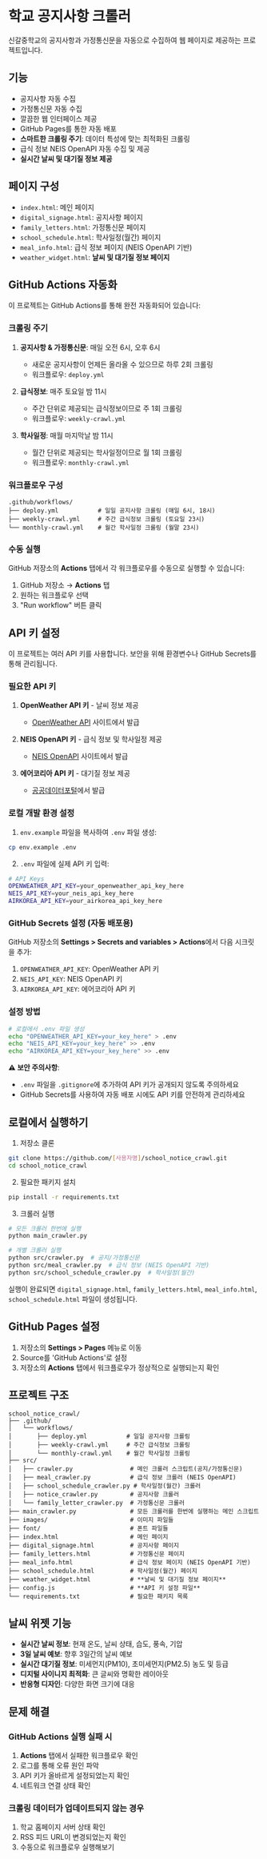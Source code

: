 # 학교 공지사항 크롤러

신갈중학교의 공지사항과 가정통신문을 자동으로 수집하여 웹 페이지로 제공하는 프로젝트입니다.

## 기능

- 공지사항 자동 수집
- 가정통신문 자동 수집
- 깔끔한 웹 인터페이스 제공
- GitHub Pages를 통한 자동 배포
- **스마트한 크롤링 주기**: 데이터 특성에 맞는 최적화된 크롤링
- 급식 정보 NEIS OpenAPI 자동 수집 및 제공
- **실시간 날씨 및 대기질 정보 제공**

## 페이지 구성

- `index.html`: 메인 페이지
- `digital_signage.html`: 공지사항 페이지
- `family_letters.html`: 가정통신문 페이지
- `school_schedule.html`: 학사일정(월간) 페이지
- `meal_info.html`: 급식 정보 페이지 (NEIS OpenAPI 기반)
- `weather_widget.html`: **날씨 및 대기질 정보 페이지**

## GitHub Actions 자동화

이 프로젝트는 GitHub Actions를 통해 완전 자동화되어 있습니다:

### 크롤링 주기

1. **공지사항 & 가정통신문**: 매일 오전 6시, 오후 6시
   - 새로운 공지사항이 언제든 올라올 수 있으므로 하루 2회 크롤링
   - 워크플로우: `deploy.yml`

2. **급식정보**: 매주 토요일 밤 11시
   - 주간 단위로 제공되는 급식정보이므로 주 1회 크롤링
   - 워크플로우: `weekly-crawl.yml`

3. **학사일정**: 매월 마지막날 밤 11시
   - 월간 단위로 제공되는 학사일정이므로 월 1회 크롤링
   - 워크플로우: `monthly-crawl.yml`

### 워크플로우 구성

```
.github/workflows/
├── deploy.yml           # 일일 공지사항 크롤링 (매일 6시, 18시)
├── weekly-crawl.yml     # 주간 급식정보 크롤링 (토요일 23시)
└── monthly-crawl.yml    # 월간 학사일정 크롤링 (월말 23시)
```

### 수동 실행

GitHub 저장소의 **Actions** 탭에서 각 워크플로우를 수동으로 실행할 수 있습니다:
1. GitHub 저장소 → **Actions** 탭
2. 원하는 워크플로우 선택
3. "Run workflow" 버튼 클릭

## API 키 설정

이 프로젝트는 여러 API 키를 사용합니다. 보안을 위해 환경변수나 GitHub Secrets를 통해 관리됩니다.

### 필요한 API 키

1. **OpenWeather API 키** - 날씨 정보 제공
   - [OpenWeather API](https://openweathermap.org/api) 사이트에서 발급
   
2. **NEIS OpenAPI 키** - 급식 정보 및 학사일정 제공
   - [NEIS OpenAPI](https://open.neis.go.kr/) 사이트에서 발급
   
3. **에어코리아 API 키** - 대기질 정보 제공
   - [공공데이터포털](https://www.data.go.kr/data/15073861/openapi.do)에서 발급

### 로컬 개발 환경 설정

1. `env.example` 파일을 복사하여 `.env` 파일 생성:
```bash
cp env.example .env
```

2. `.env` 파일에 실제 API 키 입력:
```bash
# API Keys
OPENWEATHER_API_KEY=your_openweather_api_key_here
NEIS_API_KEY=your_neis_api_key_here
AIRKOREA_API_KEY=your_airkorea_api_key_here
```

### GitHub Secrets 설정 (자동 배포용)

GitHub 저장소의 **Settings > Secrets and variables > Actions**에서 다음 시크릿을 추가:

1. `OPENWEATHER_API_KEY`: OpenWeather API 키
2. `NEIS_API_KEY`: NEIS OpenAPI 키  
3. `AIRKOREA_API_KEY`: 에어코리아 API 키

### 설정 방법
```bash
# 로컬에서 .env 파일 생성
echo "OPENWEATHER_API_KEY=your_key_here" > .env
echo "NEIS_API_KEY=your_key_here" >> .env
echo "AIRKOREA_API_KEY=your_key_here" >> .env
```

**⚠️ 보안 주의사항**: 
- `.env` 파일을 `.gitignore`에 추가하여 API 키가 공개되지 않도록 주의하세요
- GitHub Secrets를 사용하여 자동 배포 시에도 API 키를 안전하게 관리하세요

## 로컬에서 실행하기

1. 저장소 클론
```bash
git clone https://github.com/[사용자명]/school_notice_crawl.git
cd school_notice_crawl
```

2. 필요한 패키지 설치
```bash
pip install -r requirements.txt
```

3. 크롤러 실행
```bash
# 모든 크롤러 한번에 실행
python main_crawler.py

# 개별 크롤러 실행
python src/crawler.py  # 공지/가정통신문
python src/meal_crawler.py  # 급식 정보 (NEIS OpenAPI 기반)
python src/school_schedule_crawler.py  # 학사일정(월간)
```

실행이 완료되면 `digital_signage.html`, `family_letters.html`, `meal_info.html`, `school_schedule.html` 파일이 생성됩니다.

## GitHub Pages 설정

1. 저장소의 **Settings > Pages** 메뉴로 이동
2. Source를 'GitHub Actions'로 설정
3. 저장소의 **Actions** 탭에서 워크플로우가 정상적으로 실행되는지 확인

## 프로젝트 구조

```
school_notice_crawl/
├── .github/
│   └── workflows/
│       ├── deploy.yml           # 일일 공지사항 크롤링
│       ├── weekly-crawl.yml     # 주간 급식정보 크롤링
│       └── monthly-crawl.yml    # 월간 학사일정 크롤링
├── src/
│   ├── crawler.py                # 메인 크롤러 스크립트(공지/가정통신문)
│   ├── meal_crawler.py           # 급식 정보 크롤러 (NEIS OpenAPI)
│   ├── school_schedule_crawler.py # 학사일정(월간) 크롤러
│   ├── notice_crawler.py         # 공지사항 크롤러
│   └── family_letter_crawler.py  # 가정통신문 크롤러
├── main_crawler.py               # 모든 크롤러를 한번에 실행하는 메인 스크립트
├── images/                       # 이미지 파일들
├── font/                         # 폰트 파일들
├── index.html                    # 메인 페이지
├── digital_signage.html          # 공지사항 페이지
├── family_letters.html           # 가정통신문 페이지
├── meal_info.html                # 급식 정보 페이지 (NEIS OpenAPI 기반)
├── school_schedule.html          # 학사일정(월간) 페이지
├── weather_widget.html           # **날씨 및 대기질 정보 페이지**
├── config.js                     # **API 키 설정 파일**
└── requirements.txt              # 필요한 패키지 목록
```

## 날씨 위젯 기능

- **실시간 날씨 정보**: 현재 온도, 날씨 상태, 습도, 풍속, 기압
- **3일 날씨 예보**: 향후 3일간의 날씨 예보
- **실시간 대기질 정보**: 미세먼지(PM10), 초미세먼지(PM2.5) 농도 및 등급
- **디지털 사이니지 최적화**: 큰 글씨와 명확한 레이아웃
- **반응형 디자인**: 다양한 화면 크기에 대응

## 문제 해결

### GitHub Actions 실행 실패 시
1. **Actions** 탭에서 실패한 워크플로우 확인
2. 로그를 통해 오류 원인 파악
3. API 키가 올바르게 설정되었는지 확인
4. 네트워크 연결 상태 확인

### 크롤링 데이터가 업데이트되지 않는 경우
1. 학교 홈페이지 서버 상태 확인
2. RSS 피드 URL이 변경되었는지 확인
3. 수동으로 워크플로우 실행해보기
